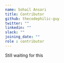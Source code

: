 ```yaml
---
name: Sohail Ansari
title: Contributor
github: thecodephilic-guy
twitter: ""
linkedin: ""
slack: ""
joining_date: ""
role : contributor
---
```


Still waiting for this
